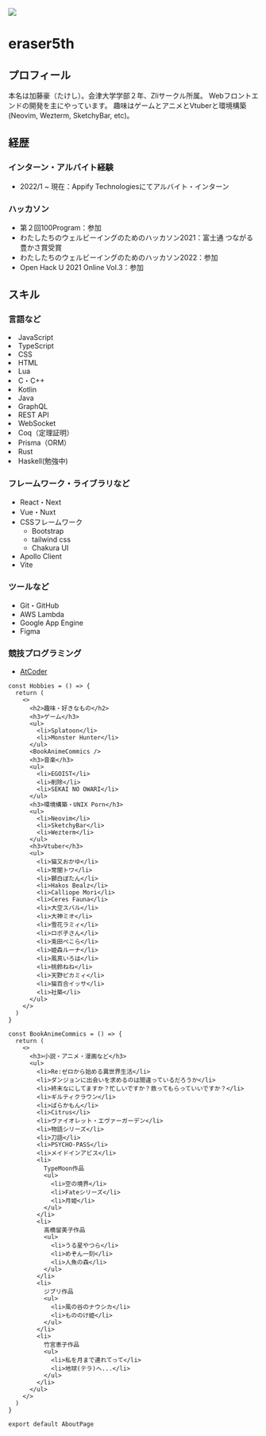 ![](icon.png)

# eraser5th

## プロフィール

本名は加藤豪（たけし）。会津大学学部２年、Zliサークル所属。
Webフロントエンドの開発を主にやっています。
趣味はゲームとアニメとVtuberと環境構築(Neovim, Wezterm, SketchyBar,
etc)。

## 経歴

### インターン・アルバイト経験

- 2022/1 ~ 現在：Appify Technologiesにてアルバイト・インターン

### ハッカソン

- 第２回100Program：参加
- わたしたちのウェルビーイングのためのハッカソン2021：富士通
  つながる豊かさ賞受賞
- わたしたちのウェルビーイングのためのハッカソン2022：参加
- Open Hack U 2021 Online Vol.3：参加

## スキル

### 言語など

<li>JavaScript</li>
<li>TypeScript</li>
<li>CSS</li>
<li>HTML</li>
<li>Lua</li>
<li>C・C++</li>
<li>Kotlin</li>
<li>Java</li>
<li>GraphQL</li>
<li>REST API</li>
<li>WebSocket</li>
<li>Coq（定理証明）</li>
<li>Prisma（ORM）</li>
<li>Rust</li>
<li>Haskell(勉強中)</li>


### フレームワーク・ライブラリなど

- React・Next
- Vue・Nuxt
- CSSフレームワーク
  - Bootstrap
  - tailwind css
  - Chakura UI
- Apollo Client
- Vite

### ツールなど

- Git・GitHub
- AWS Lambda
- Google App Engine
- Figma

### 競技プログラミング

- [AtCoder](https://atcoder.jp/users/ERASER5th)

```
const Hobbies = () => {
  return (
    <>
      <h2>趣味・好きなもの</h2>
      <h3>ゲーム</h3>
      <ul>
        <li>Splatoon</li>
        <li>Monster Hunter</li>
      </ul>
      <BookAnimeCommics />
      <h3>音楽</h3>
      <ul>
        <li>EGOIST</li>
        <li>削除</li>
        <li>SEKAI NO OWARI</li>
      </ul>
      <h3>環境構築・UNIX Porn</h3>
      <ul>
        <li>Neovim</li>
        <li>SketchyBar</li>
        <li>Wezterm</li>
      </ul>
      <h3>Vtuber</h3>
      <ul>
        <li>猫又おかゆ</li>
        <li>常闇トワ</li>
        <li>獅白ぼたん</li>
        <li>Hakos Bealz</li>
        <li>Calliope Mori</li>
        <li>Ceres Fauna</li>
        <li>大空スバル</li>
        <li>大神ミオ</li>
        <li>雪花ラミィ</li>
        <li>ロボ子さん</li>
        <li>兎田ぺこら</li>
        <li>姫森ルーナ</li>
        <li>風真いろは</li>
        <li>桃鈴ねね</li>
        <li>天野ピカミィ</li>
        <li>猫百合イッサ</li>
        <li>社築</li>
      </ul>
    </>
  )
}

const BookAnimeCommics = () => {
  return (
    <>
      <h3>小説・アニメ・漫画など</h3>
      <ul>
        <li>Re:ゼロから始める異世界生活</li>
        <li>ダンジョンに出会いを求めるのは間違っているだろうか</li>
        <li>終末なにしてますか？忙しいですか？救ってもらっていいですか？</li>
        <li>ギルティクラウン</li>
        <li>ばらかもん</li>
        <li>Citrus</li>
        <li>ヴァイオレット・エヴァーガーデン</li>
        <li>物語シリーズ</li>
        <li>刀語</li>
        <li>PSYCHO-PASS</li>
        <li>メイドインアビス</li>
        <li>
          TypeMoon作品
          <ul>
            <li>空の境界</li>
            <li>Fateシリーズ</li>
            <li>月姫</li>
          </ul>
        </li>
        <li>
          高橋留美子作品
          <ul>
            <li>うる星やつら</li>
            <li>めぞん一刻</li>
            <li>人魚の森</li>
          </ul>
        </li>
        <li>
          ジブリ作品
          <ul>
            <li>風の谷のナウシカ</li>
            <li>もののけ姫</li>
          </ul>
        </li>
        <li>
          竹宮恵子作品
          <ul>
            <li>私を月まで連れてって</li>
            <li>地球(テラ)へ...</li>
          </ul>
        </li>
      </ul>
    </>
  )
}

export default AboutPage
```
